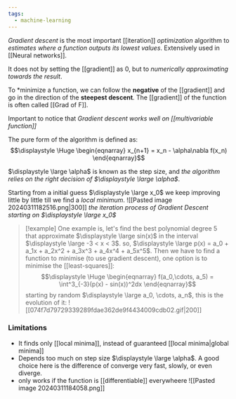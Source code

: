 ```yaml
---
tags:
  - machine-learning
---
```

*Gradient descent* is the most important [[iteration]] *optimization* algorithm to *estimates where a function outputs its lowest values*. Extensively used in [[Neural networks]].

It does not by setting the [[gradient]] as 0, but to *numerically approximating towards the result*.

To *minimize a function, we can follow the **negative** of the [[gradient]] and go in the direction of the **steepest descent**. The [[gradient]] of the function is often called [[Grad of F]].

Important to notice that *Gradient descent works well on [[multivariable function]]*

The pure form of the algorithm is defined as:
$$\displaystyle \Huge \begin{eqnarray} 
x_{n+1} = x_n - \alpha\nabla f(x_n)
\end{eqnarray}$$

$\displaystyle \large \alpha$ is known as the step size, and *the algorithm relies on the right decision of $\displaystyle \large \alpha$*.

Starting from a initial guess $\displaystyle \large x_0$ we keep improving little by little till we find a *local minimum*.
![[Pasted image 20240311182516.png|300]]
_the iteration process of Gradient Descent starting on $\displaystyle \large x_0$_

>[!example]
>One example is, let's find the best polynomial degree 5 that approximate $\displaystyle \large sin(x)$ in the interval $\displaystyle \large -3 < x < 3$.
>so, $\displaystyle \large p(x) = a_0 + a_1x + a_2x^2 + a_3x^3 + a_4x^4 + a_5x^5$.
>Then we have to find a function to minimise (to use gradient descent), one option is to minimise the [[least-squares]]:
>$$\displaystyle \Huge \begin{eqnarray} 
>f(a_0,\cdots, a_5) = \int^3_{-3}(p(x) - sin(x))^2dx
>\end{eqnarray}$$
>starting by random $\displaystyle \large a_0, \cdots, a_n$, this is the evolution of it:
>![[074f7d79729339289fdae362de9f4434009cdb02.gif|200]]

### Limitations
- It finds only [[local minima]], instead of guaranteed [[local minima|global minima]]
- Depends too much on step size $\displaystyle \large \alpha$. A good choice here is the difference of converge very fast, slowly, or even diverge.
- only works if the function is [[differentiable]] everywheere
![[Pasted image 20240311184058.png]]


